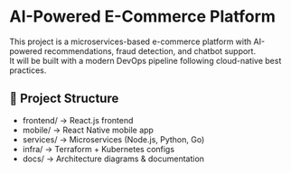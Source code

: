 # AI-Powered E-Commerce Platform

This project is a microservices-based e-commerce platform with AI-powered recommendations, fraud detection, and chatbot support.  
It will be built with a modern DevOps pipeline following cloud-native best practices.

## 📂 Project Structure
- frontend/ → React.js frontend
- mobile/ → React Native mobile app
- services/ → Microservices (Node.js, Python, Go)
- infra/ → Terraform + Kubernetes configs
- docs/ → Architecture diagrams & documentation
